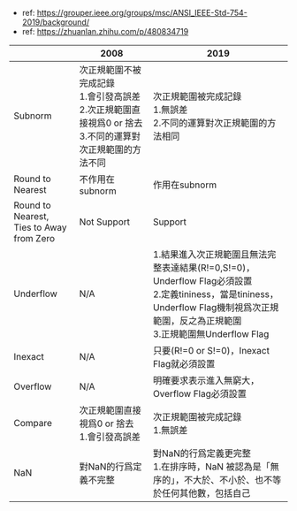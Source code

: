 - ref: https://grouper.ieee.org/groups/msc/ANSI_IEEE-Std-754-2019/background/
- ref: https://zhuanlan.zhihu.com/p/480834719

|                                             | 2008                                                                | 2019                                                                                                                                   |
| ------------------------------------------- | ------------------------------------------------------------------- | -------------------------------------------------------------------------------------------------------------------------------------- |
| Subnorm                                     | 次正規範圍不被完成記錄<br>1.會引發高誤差<br>2.次正規範圍直接視爲0 or 捨去<br>3.不同的運算對次正規範圍的方法不同 | 次正規範圍被完成記錄<br>1.無誤差<br>2.不同的運算對次正規範圍的方法相同                                                                                              |
| Round to Nearest                            | 不作用在subnorm                                                         | 作用在subnorm                                                                                                                             |
| Round to Nearest,<br>Ties to Away from Zero | Not Support                                                         | Support                                                                                                                                |
| Underflow                                   | N/A                                                                 | 1.結果進入次正規範圍且無法完整表達結果(R!=0,S!=0)，Underflow Flag必須設置<br>2.定義tininess，當是tininess，Underflow Flag機制視爲次正規範圍，反之為正規範圍<br>3.正規範圍無Underflow Flag |
| Inexact                                     | N/A                                                                 | 只要(R!=0 or S!=0)，Inexact Flag就必須設置                                                                                                     |
| Overflow                                    | N/A                                                                 | 明確要求表示進入無窮大，Overflow Flag必須設置                                                                                                          |
| Compare                                     | 次正規範圍直接視爲0 or 捨去<br>1.會引發高誤差                                        | 次正規範圍被完成記錄<br>1.無誤差<br>                                                                                                                |
| NaN                                         | 對NaN的行爲定義不完整                                                        | 對NaN的行爲定義更完整<br>1.在排序時，NaN 被認為是「無序的」，不大於、不小於、也不等於任何其他數，包括自己                                                                            |
